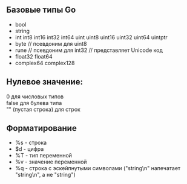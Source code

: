 ## Базовые типы Go

- bool
- string
- int  int8  int16  int32  int64
uint uint8 uint16 uint32 uint64 uintptr
- byte // псевдоним для uint8
- rune // псевдоним для int32 // представляет Unicode код
- float32 float64
- complex64 complex128

## Нулевое значение:

0 для числовых типов<br>
false для булева типа<br>
"" (пустая строка) для строк

## Форматирование

- %s - строка 
- $d - цифра
- %T - тип переменной
- %v - значение переменной
- %q - строка с эскейпнутыми символами ("string\n" напечатает "string\n", а не "string")
